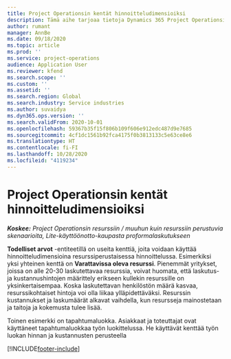 ```yaml
---
title: Project Operationsin kentät hinnoitteludimensioiksi
description: Tämä aihe tarjoaa tietoja Dynamics 365 Project Operationsin kenttien käyttämisestä hinnoitteludimensioina.
author: rumant
manager: AnnBe
ms.date: 09/18/2020
ms.topic: article
ms.prod: ''
ms.service: project-operations
audience: Application User
ms.reviewer: kfend
ms.search.scope: ''
ms.custom: ''
ms.assetid: ''
ms.search.region: Global
ms.search.industry: Service industries
ms.author: suvaidya
ms.dyn365.ops.version: ''
ms.search.validFrom: 2020-10-01
ms.openlocfilehash: 59367b35f15f806b109f606e912edc487d9e7685
ms.sourcegitcommit: 4cf1dc1561b92fca4175f0b3813133c5e63ce8e6
ms.translationtype: HT
ms.contentlocale: fi-FI
ms.lasthandoff: 10/28/2020
ms.locfileid: "4119234"
---
```

# <a name="project-operations-fields-as-pricing-dimensions"></a>Project Operationsin kentät hinnoitteludimensioiksi

_**Koskee:** Project Operationsin resurssiin / muuhun kuin resurssiin perustuvia skenaarioita, Lite-käyttöönotto-kaupasta proformalaskutukseen_

**Todelliset arvot** -entiteetillä on useita kenttiä, joita voidaan käyttää hinnoitteludimensioina resurssiperustaisessa hinnoittelussa. Esimerkiksi yksi yhteinen kenttä on **Varattavissa oleva resurssi**. Pienemmät yritykset, joissa on alle 20-30 laskutettavaa resurssia, voivat huomata, että laskutus- ja kustannushintojen määrittely erikseen kullekin resurssille on yksinkertaisempaa. Koska laskutettavan henkilöstön määrä kasvaa, resurssikohtaiset hintoja voi olla liikaa ylläpidettäväksi. Resurssin kustannukset ja laskumäärät alkavat vaihdella, kun resursseja mainostetaan ja taitoja ja kokemusta tulee lisää. 

Toinen esimerkki on tapahtumaluokka. Asiakkaat ja toteuttajat ovat käyttäneet tapahtumaluokkaa työn luokittelussa. He käyttävät kenttää työn luokan hinnan ja kustannusten perusteella


[!INCLUDE[footer-include](../includes/footer-banner.md)]